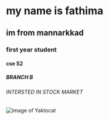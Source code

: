 # my name is fathima
## im from mannarkkad
### first year student
#### cse S2
##### BRANCH B
###### INTERSTED IN STOCK MARKET

![Image of Yaktocat](https://github.com/user-attachments/assets/2b834669-7c54-46c3-8bd9-bfeee76d9076)

